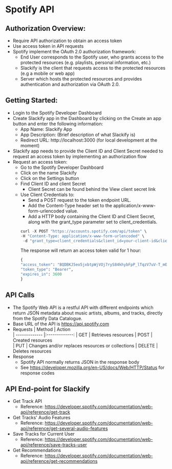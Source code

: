 # Spotify API
## Authorization Overview:
- Require API authorization to obtain an access token
- Use access token in API requests
- Spotify implement the OAuth 2.0 authorization framework:
    - End User corresponds to the Spotify user, who grants access to the protected resources (e.g. playlists, personal information, etc.)
    - Slackify is the client that requests access to the protected resources (e.g a mobile or web app)
    - Server which hosts the protected resources and provides authentication and authorization via OAuth 2.0.
## Getting Started:
- Login to the Spotify Developer Dashboard
- Create Slackify app in the Dashboard by clicking on the Create an app button and enter the following information:
    - App Name: Slackify App
    - App Description: (Brief description of what Slackify is)
    - Redirect URL: http://localhost:3000 (for local development at the moment)
- Slackify app needs to provide the Client ID and Client Secret needed to request an access token by implementing an authorization flow
- Request an access token:
    - Go to the Spotify Developer Dashboard
    - Click on the name Slackify
    - Click on the Settings button
    - Find Client ID and client Secret
        - Client Secret can be found behind the View client secret link
    - Use Client Credentials to:
        - Send a POST request to the token endpoint URL.
        - Add the Content-Type header set to the application/x-www-form-urlencoded value.
        - Add a HTTP body containing the Client ID and Client Secret, along with the grant_type parameter set to client_credentials.
        ```python
        curl -X POST "https://accounts.spotify.com/api/token" \
        -H "Content-Type: application/x-www-form-urlencoded" \
         -d "grant_type=client_credentials&client_id=your-client-id&client_secret=your-client-secret"
        ```
        The response will return an access token valid for 1 hour:
        ```python
        {
        "access_token": "BQDBKJ5eo5jxbtpWjVOj7ryS84khybFpP_lTqzV7uV-T_m0cTfwvdn5BnBSKPxKgEb11",
        "token_type": "Bearer",
        "expires_in": 3600
        }
        ```
## API Calls
- The Spotify Web API is a restful API with different endpoints which return JSON metadata about music artists, albums, and tracks, directly from the Spotify Data Catalogue.
- Base URL of the API is https://api.spotify.com
- Requests
| Method        | Action           
| ------------- |:-------------:
| GET           | Retrieves resources 
| POST          | Created resources     
| PUT           | Changes and/or replaces resources or collections
| DELETE        | Deletes resources     
- Response
    - Spotify API normally returns JSON in the response body
    - See https://developer.mozilla.org/en-US/docs/Web/HTTP/Status for response codes

## API End-point for Slackify
- Get Track API 
    - Reference: https://developer.spotify.com/documentation/web-api/reference/get-track
- Get Tracks' Audio Features
    - Reference: https://developer.spotify.com/documentation/web-api/reference/get-several-audio-features
- Save Tracks for Current User
    - Reference: https://developer.spotify.com/documentation/web-api/reference/save-tracks-user
- Get Recommendations
    - Reference: https://developer.spotify.com/documentation/web-api/reference/get-recommendations

    